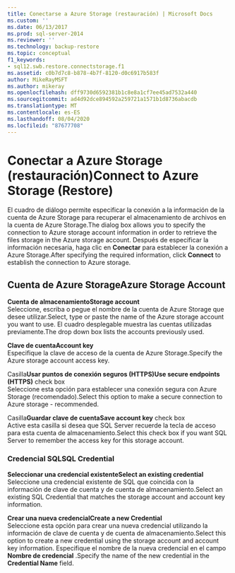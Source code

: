 ```yaml
---
title: Conectarse a Azure Storage (restauración) | Microsoft Docs
ms.custom: ''
ms.date: 06/13/2017
ms.prod: sql-server-2014
ms.reviewer: ''
ms.technology: backup-restore
ms.topic: conceptual
f1_keywords:
- sql12.swb.restore.connectstorage.f1
ms.assetid: c0b7d7c8-b878-4b7f-8120-d0c6917b583f
author: MikeRayMSFT
ms.author: mikeray
ms.openlocfilehash: dff9730d6592381b1c8e8a1cf7ee45ad7532a440
ms.sourcegitcommit: ad4d92dce894592a259721a1571b1d8736abacdb
ms.translationtype: MT
ms.contentlocale: es-ES
ms.lasthandoff: 08/04/2020
ms.locfileid: "87677708"
---
```

# <a name="connect-to-azure-storage-restore"></a><span data-ttu-id="b5fa3-102">Conectar a Azure Storage (restauración)</span><span class="sxs-lookup"><span data-stu-id="b5fa3-102">Connect to Azure Storage (Restore)</span></span>
  <span data-ttu-id="b5fa3-103">El cuadro de diálogo permite especificar la conexión a la información de la cuenta de Azure Storage para recuperar el almacenamiento de archivos en la cuenta de Azure Storage.</span><span class="sxs-lookup"><span data-stu-id="b5fa3-103">The dialog box allows you to specify the connection to Azure storage account information in order to retrieve the files storage in the Azure storage account.</span></span> <span data-ttu-id="b5fa3-104">Después de especificar la información necesaria, haga clic en **Conectar** para establecer la conexión a Azure Storage.</span><span class="sxs-lookup"><span data-stu-id="b5fa3-104">After specifying the required information, click **Connect** to establish the connection to Azure storage.</span></span>  
  
## <a name="azure-storage-account"></a><span data-ttu-id="b5fa3-105">Cuenta de Azure Storage</span><span class="sxs-lookup"><span data-stu-id="b5fa3-105">Azure Storage Account</span></span>  
 <span data-ttu-id="b5fa3-106">**Cuenta de almacenamiento**</span><span class="sxs-lookup"><span data-stu-id="b5fa3-106">**Storage account**</span></span>  
 <span data-ttu-id="b5fa3-107">Seleccione, escriba o pegue el nombre de la cuenta de Azure Storage que desee utilizar.</span><span class="sxs-lookup"><span data-stu-id="b5fa3-107">Select, type or paste the name of the Azure storage account you want to use.</span></span> <span data-ttu-id="b5fa3-108">El cuadro desplegable muestra las cuentas utilizadas previamente.</span><span class="sxs-lookup"><span data-stu-id="b5fa3-108">The drop down box lists the accounts previously used.</span></span>  
  
 <span data-ttu-id="b5fa3-109">**Clave de cuenta**</span><span class="sxs-lookup"><span data-stu-id="b5fa3-109">**Account key**</span></span>  
 <span data-ttu-id="b5fa3-110">Especifique la clave de acceso de la cuenta de Azure Storage.</span><span class="sxs-lookup"><span data-stu-id="b5fa3-110">Specify the Azure storage account access key.</span></span>  
  
 <span data-ttu-id="b5fa3-111">Casilla**Usar puntos de conexión seguros (HTTPS)**</span><span class="sxs-lookup"><span data-stu-id="b5fa3-111">**Use secure endpoints (HTTPS)** check box</span></span>  
 <span data-ttu-id="b5fa3-112">Seleccione esta opción para establecer una conexión segura con Azure Storage (recomendado).</span><span class="sxs-lookup"><span data-stu-id="b5fa3-112">Select this option to make a secure connection to Azure storage - recommended.</span></span>  
  
 <span data-ttu-id="b5fa3-113">Casilla**Guardar clave de cuenta**</span><span class="sxs-lookup"><span data-stu-id="b5fa3-113">**Save account key** check box</span></span>  
 <span data-ttu-id="b5fa3-114">Active esta casilla si desea que SQL Server recuerde la tecla de acceso para esta cuenta de almacenamiento.</span><span class="sxs-lookup"><span data-stu-id="b5fa3-114">Select this check box if you want SQL Server to remember the access key for this storage account.</span></span>  
  
### <a name="sql-credential"></a><span data-ttu-id="b5fa3-115">Credencial SQL</span><span class="sxs-lookup"><span data-stu-id="b5fa3-115">SQL Credential</span></span>  
 <span data-ttu-id="b5fa3-116">**Seleccionar una credencial existente**</span><span class="sxs-lookup"><span data-stu-id="b5fa3-116">**Select an existing credential**</span></span>  
 <span data-ttu-id="b5fa3-117">Seleccione una credencial existente de SQL que coincida con la información de clave de cuenta y de cuenta de almacenamiento.</span><span class="sxs-lookup"><span data-stu-id="b5fa3-117">Select an existing SQL Credential that matches the storage account and account key information.</span></span>  
  
 <span data-ttu-id="b5fa3-118">**Crear una nueva credencial**</span><span class="sxs-lookup"><span data-stu-id="b5fa3-118">**Create a new Credential**</span></span>  
 <span data-ttu-id="b5fa3-119">Seleccione esta opción para crear una nueva credencial utilizando la información de clave de cuenta y de cuenta de almacenamiento.</span><span class="sxs-lookup"><span data-stu-id="b5fa3-119">Select this option to create a new credential using the storage account and account key information.</span></span> <span data-ttu-id="b5fa3-120">Especifique el nombre de la nueva credencial en el campo **Nombre de credencial** .</span><span class="sxs-lookup"><span data-stu-id="b5fa3-120">Specify the name of the new credential in the **Credential Name** field.</span></span>  
  
  
